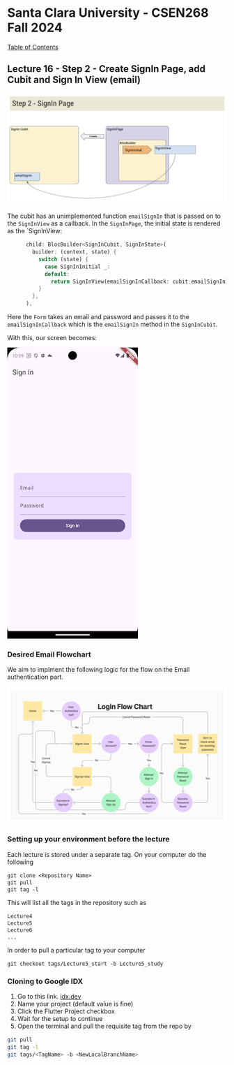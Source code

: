 # Santa Clara University - CSEN268 Fall 2024

[Table of Contents](/toc.md)


## Lecture 16 - Step 2 - Create SignIn Page, add Cubit and Sign In View (email)

![Step 2](/assets/images/Auth_Step2.png)

The cubit has an unimplemented function `emailSignIn` that is passed on to the `SignInView` as a callback. In the `SignInPage`, the initial state is rendered as the `SignInView:
```dart
      child: BlocBuilder<SignInCubit, SignInState>(
        builder: (context, state) {
          switch (state) {
            case SignInInitial _:
            default:
              return SignInView(emailSignInCallback: cubit.emailSignIn);
          }
        },
      ),
```
Here the `Form` takes an email and password and passes it to the `emailSignInCallback` which is the `emailSignIn` method in the `SignInCubit`.

With this, our screen becomes:

<img src="/assets/images/AuthStep2_Screen.png" alt="Step 2" width="300">
<!-- ![SignIn Screen](/assets/images/AuthStep2_Screen.png) -->


### Desired Email Flowchart

We aim to implment the following logic for the flow on the Email authentication part.

![Login Flowchart](/assets/images/LoginFlowChart.png)


### Setting up your environment before the lecture

Each lecture is stored under a separate tag. On your computer do the following

    git clone <Repository Name>
    git pull
    git tag -l

This will list all the tags in the repository such as

    Lecture4
    Lecture5
    Lecture6
    ...

In order to pull a particular tag to your computer

    git checkout tags/Lecture5_start -b Lecture5_study

### Cloning to Google IDX

1. Go to this link. [idx.dev](https://idx.google.com/import?url=https://github.com/mehmetartun/CSEN268-F24)
2. Name your project (default value is fine)
3. Click the Flutter Project checkbox
4. Wait for the setup to continue
5. Open the terminal and pull the requisite tag from the repo by
```zsh
git pull
git tag -l
git tags/<TagName> -b <NewLocalBranchName>
```



